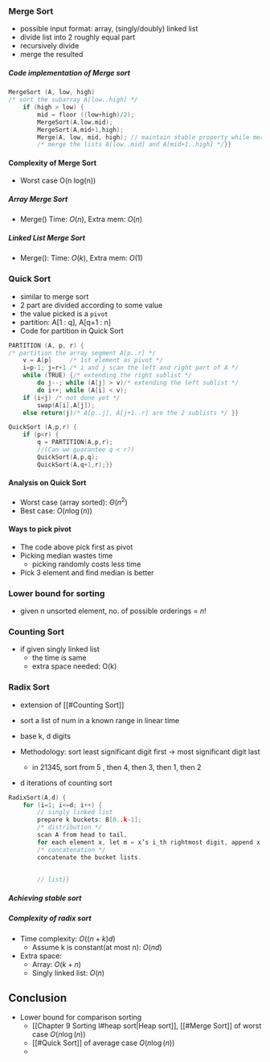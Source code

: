 
### Merge Sort
- possible input format: array, (singly/doubly) linked list
- divide list into 2 roughly equal part
- recursively divide
- merge the resulted 

##### Code implementation of Merge sort
```C++
MergeSort (A, low, high)
/* sort the subarray A[low..high] */
	if (high > low) {
		mid = floor ((low+high)/2);
		MergeSort(A,low,mid);
		MergeSort(A,mid+1,high);
		Merge(A, low, mid, high); // maintain stable property while merging
		/* merge the lists A[low..mid] and A[mid+1..high] */}}
```

#### Complexity of Merge Sort
- Worst case O(n log(n))

##### Array Merge Sort
- Merge() Time: $O(n)$, Extra mem: $O(n)$

##### Linked List Merge Sort
- Merge(): Time: $O(k)$, Extra mem: $O(1)$



### Quick Sort
- similar to merge sort
- 2 part are divided according to some value
- the value picked is a `pivot`
- partition: A[1 : q], A[q+1 : n]
- Code for partition in Quick Sort
```C++
PARTITION (A, p, r) {
/* partition the array segment A[p..r] */
	v = A[p]     /* 1st element as pivot */
	i=p-1; j=r+1 /* i and j scan the left and right part of A */
	while (TRUE) {/* extending the right sublist */
		do j--; while (A[j] > v)/* extending the left sublist */
		do i++; while (A[i] < v);
	if (i<j) /* not done yet */
		swap(A[i],A[j]);
	else return(j)/* A[p..j], A[j+1..r] are the 2 sublists */ }}

QuickSort (A,p,r) {
	if (p<r) {
		q = PARTITION(A,p,r);
		//(Can we guarantee q < r?)
		QuickSort(A,p,q);
		QuickSort(A,q+1,r);}}


```

#### Analysis on Quick Sort
- Worst case (array sorted): $\Theta (n^2)$
- Best case: $O(n\log(n))$

#### Ways to pick pivot
- The code above pick first as pivot
- Picking median wastes time
	- picking randomly costs less time
- Pick 3 element and find median is better



### Lower bound for sorting
- given n unsorted element, no. of possible orderings = $n!$




### Counting Sort
- if given singly linked list
	- the time is same
	- extra space needed: O(k)



### Radix Sort
- extension of [[#Counting Sort]]
- sort a list of num in a known range in linear time
- base k, d digits

- Methodology: sort least significant digit first -> most significant digit last 
	- in 21345, sort from 5 , then 4, then 3, then 1, then 2

- d iterations of counting sort
```C++
RadixSort(A,d) {
	for (i=1; i<=d; i++) {
		// singly linked list
		prepare k buckets: B[0..k-1];
		/* distribution */
		scan A from head to tail, 
		for each element x, let m = x’s i_th rightmost digit, append x to the end of bucket B[m];
		/* concatenation */
		concatenate the bucket lists.
		
		
		// list}}
```


##### Achieving stable sort


##### Complexity of radix sort
- Time complexity: $O((n+k)d)$
	- Assume k is constant(at most n): $O(nd)$
- Extra space:
	- Array: $O(k+n)$
	- Singly linked list: $O(n)$



## Conclusion
- Lower bound for comparison sorting
	- [[Chapter 9 Sorting I#heap sort|Heap sort]], [[#Merge Sort]] of worst case $O(n \log(n))$
	- [[#Quick Sort]] of average case $O(n\log(n))$
	- 